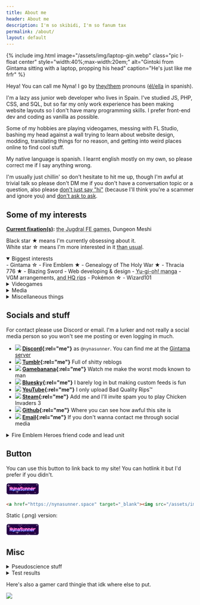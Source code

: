 ```yaml
---
title: About me
header: About me
description: I'm so skibidi, I'm so fanum tax
permalink: /about/
layout: default
---
```

{% include img.html image="/assets/img/laptop-gin.webp" class="pic l-float center" style="width:40%;max-width:20em;" alt="Gintoki from Gintama sitting with a laptop, propping his head" caption="He's just like me frfr" %}

Heya! You can call me Nyna! I go by [they/them](https://en.pronouns.page/they%26they/them/themself) pronouns ([él/ella](https://pronombr.es/%C3%A9l%26ella) in spanish).

I'm a lazy ass junior web developer who lives in Spain. I've studied JS, PHP, CSS, and SQL, but so far my only work experience has been making website layouts so I don't have many programming skills. I prefer front-end dev and coding as vanilla as possible.

Some of my hobbies are playing videogames, messing with FL Studio, bashing my head against a wall trying to learn about website design, modding, translating things for no reason, and getting into weird places online to find cool stuff.

My native language is spanish. I learnt english mostly on my own, so please correct me if I say anything wrong.

I'm usually just chillin' so don't hesitate to hit me up, though I'm awful at trivial talk so please don't DM me if you don't have a conversation topic or a question, also please [don't just say "hi"](https://nohello.net/) (because I'll think you're a scammer and ignore you) and [don't ask to ask](https://dontasktoask.com/).

## Some of my interests

**<u>Current fixation(s)</u>:** <abbr tabindex="0" title="Those are Fire Emblem Genealogy of the Holy War, and Fire Emblem Thracia 776">the Jugdral FE games</abbr>, Dungeon Meshi

Black star ★ means I'm currently obsessing about it.<br>
White star ☆ means I'm more interested in it <abbr tabindex="0" title="And thus I'm more likely to obsess about it soon">than usual</abbr>.

<details open="">
	<summary class="bigsummary">Biggest interests</summary>
<div markdown="1">
- Gintama ☆
- Fire Emblem ★
	- Genealogy of The Holy War ★
	- Thracia 776 ★
	- Blazing Sword
- Web developing & design
- <abbr tabindex="0" title="Early manga/season zero is my fave">Yu-gi-oh! manga</abbr>
- VGM arrangements, <abbr tabindex="0" title="SiIvagunner, TTGD, Myskit, IkaGunner, etc">and HQ rips</abbr>
- Pokémon ☆
- Wizard101
</div>
</details>

<details>
	<summary class="bigsummary">Videogames</summary>
<div markdown="1">
- Drawn to Life
- Age of Empires II
- A Dance Of Fire And Ice
- Palworld
- Minecraft ☆
- Terraria
- Ace Attorney
- The Sims
- Kid Icarus
- Slime Rancher
</div>
</details>

<details>
	<summary class="bigsummary">Media</summary>
<div markdown="1">
- BattleBots
- <abbr tabindex="0" title="I can't fight it.">Homestuck</abbr>
- Dungeon Meshi ☆
- <abbr tabindex="0" title="Joseph best jojo and Kakyoin best jobro">JoJo's Bizarre Adventure</abbr>
- Studio Ghibli movies
- Star Wars
- Warrior Cats
</div>
</details>

<details>
	<summary class="bigsummary">Miscellaneous things</summary>
<div markdown="1">
- YTPs, specially YTPMVs
- Dragons
- Wizards
- Knights
- Memes that everyone hates like amogus and morbius
- Space aesthetics
- Piracy, tee hee :3c
- Pyrotechnics and fire in general
- Biology
- Vexillology
</div>
</details>

## Socials and stuff

For contact please use Discord or email. I'm a lurker and not really a social media person so you won't see me posting or even logging in much.

- **<img class="svg" src="https://cdn.simpleicons.org/discord/black"/> [Discord](https://discordapp.com/users/378953414740148228){:rel="me"}** as `@nynasunner`. You can find me at the [Gintama server](https://discord.gg/gintama)
- **<img class="svg" src="https://cdn.simpleicons.org/tumblr/black"/> [Tumblr](https://nynasunner.tumblr.com){:rel="me"}** Full of shitty reblogs
- **<img class="svg" src="https://cdn.simpleicons.org/gamebanana/black"/> [Gamebanana](https://gamebanana.com/members/2174941){:rel="me"}** Watch me make the worst mods known to man
- **<img class="svg" src="https://cdn.simpleicons.org/bluesky/black"/> [Bluesky](https://bsky.app/profile/nynasunner.bsky.social){:rel="me"}** I barely log in but making custom feeds is fun
- **<img class="svg" src="https://cdn.simpleicons.org/youtube/black"/> [YouTube](https://www.youtube.com/channel/UC0N-oSjxH0Rkqlf8Rc6HGEg){:rel="me"}** I only upload Bad Quality Rips™
- **<img class="svg" src="https://cdn.simpleicons.org/steam/black"/> [Steam](https://steamcommunity.com/id/nynasunner){:rel="me"}** Add me and I'll invite spam you to play Chicken Invaders 3
- **<img class="svg" src="https://cdn.simpleicons.org/github/black"/> [Github](https://github.com/NynaSunner){:rel="me"}** Where you can see how awful this site is
- **<img class="svg" src="https://cdn.simpleicons.org/gmail/black"/> [Email](mailto:nynasunner@gmail.com){:rel="me"}** If you don't wanna contact me through social media

<details>
	<summary class="">Fire Emblem Heroes friend code and lead unit</summary>
<div markdown="1">
- Friend code: `6594639314`
- Lead unit:
{% include img.html image="/assets/img/feh.webp" style="max-width: 15em;" class="pic center" alt="Groom Roy +6" %}
</div>
</details>

## Button

You can use this button to link back to my site! You can hotlink it but I'd prefer if you didn't.

<img src="/assets/img/button.gif" style="image-rendering: crisp-edges">

```html
<a href="https://nynasunner.space" target="_blank"><img src="/assets/img/buttons/nynasunner.gif" style="image-rendering:crisp-edges" alt="NynaSunner's button"/></a>
```

Static (.png) version:

<img src="/assets/img/button-static.png" style="image-rendering: crisp-edges">

## Misc

<details>
	<summary class="bigsummary">Pseudoscience stuff</summary>
<div markdown="1">
I don't believe in these but personality tests are fun
- **Zodiac**: ☀️Virgo, 🌙Aquarius, ⬆️Gemini
- **Chinese zodiac**: Metal snake
- **MBTI**: INTP-A / INFP-A
- **Enneagram**: 9w?
- **Classpect**: Knight of Space
- **Archetype**: Innocent self, Sage persona
</div>
</details>

<details>
	<summary class="bigsummary">Test results</summary>
<div>
	<ul>
		<li><a href="https://www.dragonflycave.com/quizzes/what-type-are-you/dragon"><img src="https://www.dragonflycave.com/typequiz/dragon.png" alt="Dragon" title="I am a Dragon-type!"></a></li>
		<li><a href="https://www.dragonflycave.com/quizzes/what-pokemon-are-you"><img src="https://www.dragonflycave.com/wpay/dragonite.gif" alt="I am a Dragonite!" title="Find out what Pokémon you are at The Cave of Dragonflies"></a></li>
		<li>{% include img.html image="/assets/img/hs/sign_06_01.png" alt="True Virgo" caption="True Virgo (Jade + Prospit + Space)" link="http://hs.hiveswap.com/ezodiac/truesign.php?TS=Virgo" %}</li>
	</ul>
</div>
</details>

Here's also a gamer card thingie that idk where else to put.
<div class="center">
	<a href="https://www.exophase.com/user/NynaSunner/"><img src="https://card.exophase.com/2/0/255356.png?1710630135"></a>
</div>
